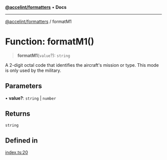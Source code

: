 [**@accelint/formatters**](../README.md) • **Docs**

***

[@accelint/formatters](../README.md) / formatM1

# Function: formatM1()

> **formatM1**(`value`?): `string`

A 2-digit octal code that identifies the aircraft's mission or type.
This mode is only used by the military.

## Parameters

• **value?**: `string` \| `number`

## Returns

`string`

## Defined in

[index.ts:20](https://github.com/gohypergiant/standard-toolkit/blob/424b88fd48a5bcc02ed99ee27fd64cd73349aa30/packages/formatters/src/iff/index.ts#L20)
